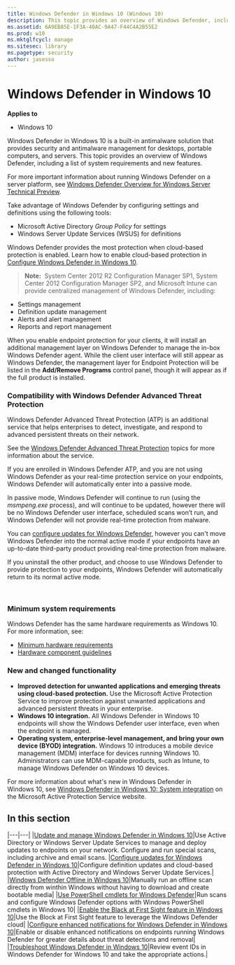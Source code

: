 ```yaml
---
title: Windows Defender in Windows 10 (Windows 10)
description: This topic provides an overview of Windows Defender, including a list of system requirements and new features.
ms.assetid: 6A9EB85E-1F3A-40AC-9A47-F44C4A2B55E2
ms.prod: w10
ms.mktglfcycl: manage
ms.sitesec: library
ms.pagetype: security
author: jasesso
---
```


# Windows Defender in Windows 10

**Applies to**
-   Windows 10

Windows Defender in Windows 10 is a built-in antimalware solution that provides security and antimalware management for desktops, portable computers, and servers.
This topic provides an overview of Windows Defender, including a list of system requirements and new features.

For more important information about running Windows Defender on a server platform, see [Windows Defender Overview for Windows Server Technical Preview](https://technet.microsoft.com/library/dn765478.aspx).

Take advantage of Windows Defender by configuring settings and definitions using the following tools:
-   Microsoft Active Directory *Group Policy* for settings
-   Windows Server Update Services (WSUS) for definitions

Windows Defender provides the most protection when cloud-based protection is enabled. Learn how to enable cloud-based protection in [Configure Windows Defender in Windows 10](configure-windows-defender-in-windows-10.md).
> **Note:**  System Center 2012 R2 Configuration Manager SP1, System Center 2012 Configuration Manager SP2, and Microsoft Intune can provide centralized management of Windows Defender, including:
-   Settings management
-   Definition update management
-   Alerts and alert management
-   Reports and report management

When you enable endpoint protection for your clients, it will install an additional management layer on Windows Defender to manage the in-box Windows Defender agent. While the client user interface will still appear as Windows Defender, the management layer for Endpoint Protection will be listed in the **Add/Remove Programs** control panel, though it will appear as if the full product is installed.


### Compatibility with Windows Defender Advanced Threat Protection

Windows Defender Advanced Threat Protection (ATP) is an additional service that helps enterprises to detect, investigate, and respond to advanced persistent threats on their network. 

See the [Windows Defender Advanced Threat Protection](windows-defender-advanced-threat-protection.md) topics for more information about the service.

If you are enrolled in Windows Defender ATP, and you are not using Windows Defender as your real-time protection service on your endpoints, Windows Defender will automatically enter into a passive mode. 

In passive mode, Windows Defender will continue to run (using the *msmpeng.exe* process), and will continue to be updated, however there will be no Windows Defender user interface, scheduled scans won’t run, and Windows Defender will not provide real-time protection from malware.

You can [configure updates for Windows Defender](configure-windows-defender-in-windows-10.md), however you can't move Windows Defender into the normal active mode if your endpoints have an up-to-date third-party product providing real-time protection from malware.

If you uninstall the other product, and choose to use Windows Defender to provide protection to your endpoints, Windows Defender will automatically return to its normal active mode.


 
### Minimum system requirements

Windows Defender has the same hardware requirements as Windows 10. For more information, see:
-   [Minimum hardware requirements](https://msdn.microsoft.com/library/windows/hardware/dn915086.aspx)
-   [Hardware component guidelines](https://msdn.microsoft.com/library/windows/hardware/dn915049.aspx)

### New and changed functionality

-   **Improved detection for unwanted applications and emerging threats using cloud-based protection.** Use the Microsoft Active Protection Service to improve protection against unwanted applications and advanced persistent threats in your enterprise.
-   **Windows 10 integration.** All Windows Defender in Windows 10 endpoints will show the Windows Defender user interface, even when the endpoint is managed.
-   **Operating system, enterprise-level management, and bring your own device (BYOD) integration.** Windows 10 introduces a mobile device management (MDM) interface for devices running Windows 10. Administrators can use MDM-capable products, such as Intune, to manage Windows Defender on Windows 10 devices.

For more information about what's new in Windows Defender in Windows 10, see [Windows Defender in Windows 10: System integration](https://www.microsoft.com/security/portal/enterprise/threatreports_august_2015.aspx) on the Microsoft Active Protection Service website.

## In this section

|---|---|
|[Update and manage Windows Defender in Windows 10](get-started-with-windows-defender-for-windows-10.md)|Use Active Directory or Windows Server Update Services to manage and deploy updates to endpoints on your network. Configure and run special scans, including archive and email scans.
|[Configure updates for Windows Defender in Windows 10](configure-windows-defender-in-windows-10.md)|Configure definition updates and cloud-based protection with Active Directory and Windows Server Update Services.|
|[Windows Defender Offline in Windows 10](windows-defender-offline.md)|Manually run an offline scan directly from winthin Windows without having to download and create bootable media|
|[Use PowerShell cmdlets for Windows Defender](use-powershell-cmdlets-windows-defender-for-windows-10.md)|Run scans and configure Windows Defender options with Windows PowerShell cmdlets in Windows 10|
|[Enable the Black at First Sight feature in Windows 10](windows-defender-block-at-first-sight.md)|Use the Block at First Sight feature to leverage the Windows Defender cloud|
|[Configure enhanced notifications for Windows Defender in Windows 10](windows-defender-enhanced-notifications.md)|Enable or disable enhanced notifications on endpoints running Windows Defender for greater details about threat detections and removal|
|[Troubleshoot Windows Defender in Windows 10](troubleshoot-windows-defender-in-windows-10.md)|Review event IDs in Windows Defender for Windows 10 and take the appropriate actions.|
 
 
 
